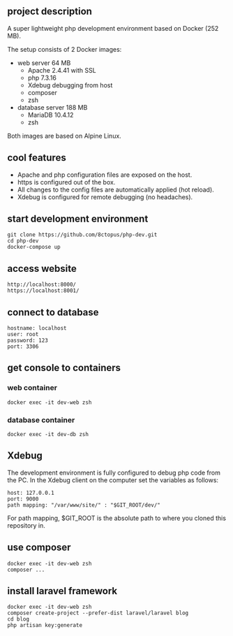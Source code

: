 ## project description

A super lightweight php development environment based on Docker (252 MB).

The setup consists of 2 Docker images:

- web server 64 MB
    - Apache 2.4.41 with SSL
    - php 7.3.16
    - Xdebug debugging from host
    - composer
    - zsh
- database server 188 MB
    - MariaDB 10.4.12
    - zsh

Both images are based on Alpine Linux.

## cool features

- Apache and php configuration files are exposed on the host.
- https is configured out of the box.
- All changes to the config files are automatically applied (hot reload).
- Xdebug is configured for remote debugging (no headaches).

## start development environment

    git clone https://github.com/8ctopus/php-dev.git
    cd php-dev
    docker-compose up

## access website

    http://localhost:8000/
    https://localhost:8001/

## connect to database

    hostname: localhost
    user: root
    password: 123
    port: 3306

## get console to containers

### web container

    docker exec -it dev-web zsh

### database container

    docker exec -it dev-db zsh

## Xdebug

The development environment is fully configured to debug php code from the PC.
In the Xdebug client on the computer set the variables as follows:

    host: 127.0.0.1
    port: 9000
    path mapping: "/var/www/site/" : "$GIT_ROOT/dev/"

For path mapping, $GIT_ROOT is the absolute path to where you cloned this
repository in.

## use composer

    docker exec -it dev-web zsh
    composer ...

## install laravel framework

    docker exec -it dev-web zsh
    composer create-project --prefer-dist laravel/laravel blog
    cd blog
    php artisan key:generate
